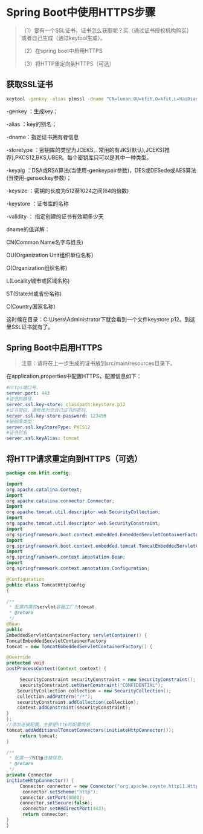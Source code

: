 # **Spring Boot中使用HTTPS步骤**

> （1）要有一个SSL证书，证书怎么获取呢？买（通过证书授权机构购买）或者自己生成（通过keytool生成）。
>
> （2）在spring boot中启用HTTPS
>
> （3）将HTTP重定向到HTTPS（可选）

## **获取SSL证书**

```bash
keytool -genkey -alias plmssl -dname "CN=lunan,OU=kfit,O=kfit,L=HaiDian,ST=BeiJing,C=CN" -storetype PKCS12 -keyalg RSA -keysize 2048 -keystore keystore.p12 -validity 365
```

-genkey ：生成key；

-alias ：key的别名；

-dname：指定证书拥有者信息

-storetype ：密钥库的类型为JCEKS。常用的有JKS(默认),JCEKS(推荐),PKCS12,BKS,UBER。每个密钥库只可以是其中一种类型。

-keyalg ：DSA或RSA算法(当使用-genkeypair参数)，DES或DESede或AES算法(当使用-genseckey参数)；

-keysize ：密钥的长度为512至1024之间(64的倍数)

-keystore ：证书库的名称

-validity ： 指定创建的证书有效期多少天

dname的值详解：

CN(Common Name名字与姓氏)

OU(Organization Unit组织单位名称)

O(Organization组织名称)

L(Locality城市或区域名称)

ST(State州或省份名称)

C(Country国家名称）

这时候在目录：C:\Users\Administrator下就会看到一个文件keystore.p12。到这里SSL证书就有了。

## Spring Boot中启用HTTPS

> 注意：请将在上一步生成的证书放到src/main/resources目录下。

在application.properties中配置HTTPS，配置信息如下：

```yaml
#https端口号.
server.port: 443
#证书的路径.
server.ssl.key-store: classpath:keystore.p12
#证书密码，请修改为您自己证书的密码.
server.ssl.key-store-password: 123456
#秘钥库类型
server.ssl.keyStoreType: PKCS12
#证书别名
server.ssl.keyAlias: tomcat
```

## **将HTTP请求重定向到HTTPS（可选）**

```java
package com.kfit.config;

import
org.apache.catalina.Context;
import
org.apache.catalina.connector.Connector;
import
org.apache.tomcat.util.descriptor.web.SecurityCollection;
import
org.apache.tomcat.util.descriptor.web.SecurityConstraint;
import
org.springframework.boot.context.embedded.EmbeddedServletContainerFactory;
import
org.springframework.boot.context.embedded.tomcat.TomcatEmbeddedServletContainerFactory;
import
org.springframework.context.annotation.Bean;
import
org.springframework.context.annotation.Configuration;

@Configuration
public class TomcatHttpConfig
{

/**
 * 配置内置的servlet容器工厂为tomcat.
 * @return
 */
@Bean
public
EmbeddedServletContainerFactory servletContainer() {
TomcatEmbeddedServletContainerFactory
tomcat = new TomcatEmbeddedServletContainerFactory() {

@Override
protected void
postProcessContext(Context context) {

     SecurityConstraint securityConstraint = new SecurityConstraint();
     securityConstraint.setUserConstraint("CONFIDENTIAL");
    SecurityCollection collection = new SecurityCollection();
    collection.addPattern("/*");
    securityConstraint.addCollection(collection);
    context.addConstraint(securityConstraint);
}
};
//添加连接配置，主要是http的配置信息.
tomcat.addAdditionalTomcatConnectors(initiateHttpConnector());
     return tomcat;
}

/**
 * 配置一个http连接信息.
 * @return
 */
private Connector
initiateHttpConnector() {
     Connector connector = new Connector("org.apache.coyote.http11.Http11NioProtocol");
      connector.setScheme("http");
     connector.setPort(8080);
     connector.setSecure(false);
      connector.setRedirectPort(443);
      return connector;
}
}
```

